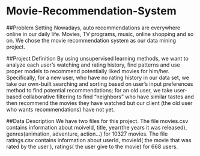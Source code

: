 # Movie-Recommendation-System

##Problem Setting
Nowadays, auto recommendations are everywhere online in our daily life. Movies, TV programs, music, online shopping and so on.
We chose the movie recommendation system as our data mining project.

##Project Definition
By using unsupervised learning methods, we want to analyze each user’s watching and rating history, 
find patterns and use proper models to recommend potentially liked movies for him/her. Specifically, 
for a new user, who have no rating history in our data set, we take our own-built searching and sorting based on user’s input preferences method to find potential recommendations;
for an old user, we take user-based collaborative filtering to find “neighbors” who have similar tastes and then recommend the movies they have watched but our client (the old user who wants recommendations) have not yet.


##Data Description
We have two files for this project.
The file movies.csv contains information about moiveId, title, year(the years it was released), genres(animation, adventure, action...) for 10327 movies.
The file ratings.csv contains information about userId, movieId( the movie that was rated by the user ), ratings( the user give to the movie) for 668 users.
